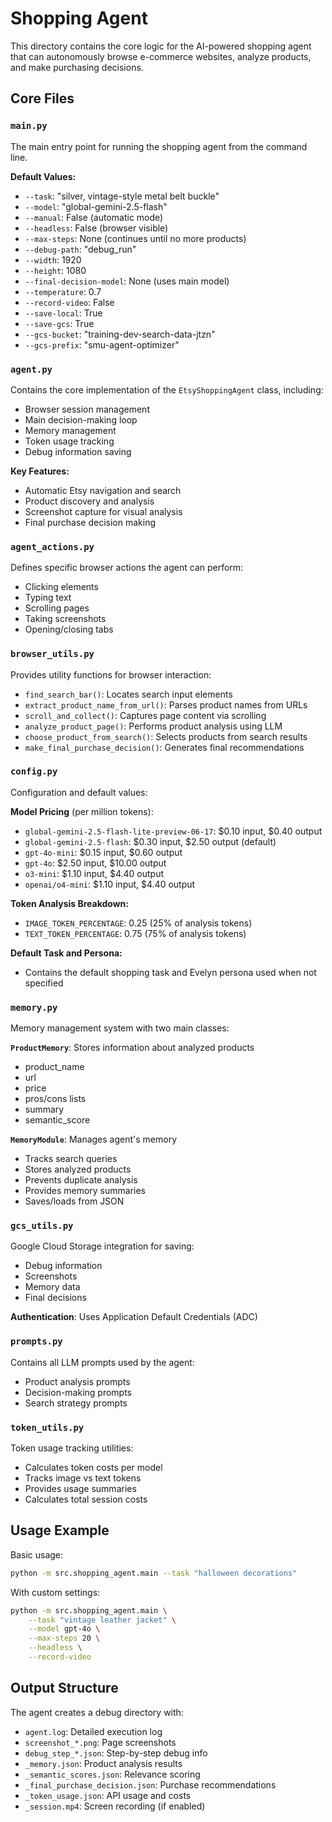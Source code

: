 # Shopping Agent

This directory contains the core logic for the AI-powered shopping agent that can autonomously browse e-commerce websites, analyze products, and make purchasing decisions.

## Core Files

### `main.py`
The main entry point for running the shopping agent from the command line.

**Default Values:**
- `--task`: "silver, vintage-style metal belt buckle"
- `--model`: "global-gemini-2.5-flash"
- `--manual`: False (automatic mode)
- `--headless`: False (browser visible)
- `--max-steps`: None (continues until no more products)
- `--debug-path`: "debug_run"
- `--width`: 1920
- `--height`: 1080
- `--final-decision-model`: None (uses main model)
- `--temperature`: 0.7
- `--record-video`: False
- `--save-local`: True
- `--save-gcs`: True
- `--gcs-bucket`: "training-dev-search-data-jtzn"
- `--gcs-prefix`: "smu-agent-optimizer"

### `agent.py`
Contains the core implementation of the `EtsyShoppingAgent` class, including:
- Browser session management
- Main decision-making loop
- Memory management
- Token usage tracking
- Debug information saving

**Key Features:**
- Automatic Etsy navigation and search
- Product discovery and analysis
- Screenshot capture for visual analysis
- Final purchase decision making

### `agent_actions.py`
Defines specific browser actions the agent can perform:
- Clicking elements
- Typing text
- Scrolling pages
- Taking screenshots
- Opening/closing tabs

### `browser_utils.py`
Provides utility functions for browser interaction:
- `find_search_bar()`: Locates search input elements
- `extract_product_name_from_url()`: Parses product names from URLs
- `scroll_and_collect()`: Captures page content via scrolling
- `analyze_product_page()`: Performs product analysis using LLM
- `choose_product_from_search()`: Selects products from search results
- `make_final_purchase_decision()`: Generates final recommendations

### `config.py`
Configuration and default values:

**Model Pricing** (per million tokens):
- `global-gemini-2.5-flash-lite-preview-06-17`: $0.10 input, $0.40 output
- `global-gemini-2.5-flash`: $0.30 input, $2.50 output (default)
- `gpt-4o-mini`: $0.15 input, $0.60 output
- `gpt-4o`: $2.50 input, $10.00 output
- `o3-mini`: $1.10 input, $4.40 output
- `openai/o4-mini`: $1.10 input, $4.40 output

**Token Analysis Breakdown:**
- `IMAGE_TOKEN_PERCENTAGE`: 0.25 (25% of analysis tokens)
- `TEXT_TOKEN_PERCENTAGE`: 0.75 (75% of analysis tokens)

**Default Task and Persona:**
- Contains the default shopping task and Evelyn persona used when not specified

### `memory.py`
Memory management system with two main classes:

**`ProductMemory`**: Stores information about analyzed products
- product_name
- url
- price
- pros/cons lists
- summary
- semantic_score

**`MemoryModule`**: Manages agent's memory
- Tracks search queries
- Stores analyzed products
- Prevents duplicate analysis
- Provides memory summaries
- Saves/loads from JSON

### `gcs_utils.py`
Google Cloud Storage integration for saving:
- Debug information
- Screenshots
- Memory data
- Final decisions

**Authentication**: Uses Application Default Credentials (ADC)

### `prompts.py`
Contains all LLM prompts used by the agent:
- Product analysis prompts
- Decision-making prompts
- Search strategy prompts

### `token_utils.py`
Token usage tracking utilities:
- Calculates token costs per model
- Tracks image vs text tokens
- Provides usage summaries
- Calculates total session costs

## Usage Example

Basic usage:
```bash
python -m src.shopping_agent.main --task "halloween decorations"
```

With custom settings:
```bash
python -m src.shopping_agent.main \
    --task "vintage leather jacket" \
    --model gpt-4o \
    --max-steps 20 \
    --headless \
    --record-video
```

## Output Structure

The agent creates a debug directory with:
- `agent.log`: Detailed execution log
- `screenshot_*.png`: Page screenshots
- `debug_step_*.json`: Step-by-step debug info
- `_memory.json`: Product analysis results
- `_semantic_scores.json`: Relevance scoring
- `_final_purchase_decision.json`: Purchase recommendations
- `_token_usage.json`: API usage and costs
- `_session.mp4`: Screen recording (if enabled)
